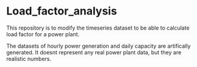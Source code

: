 # Load_factor_analysis
This repository is to modify the timeseries dataset to be able to calculate load factor for a power plant.

The datasets of hourly power generation and daily capacity are artifically generated. It doesnt represent any real power plant data, but they are realistic numbers.
